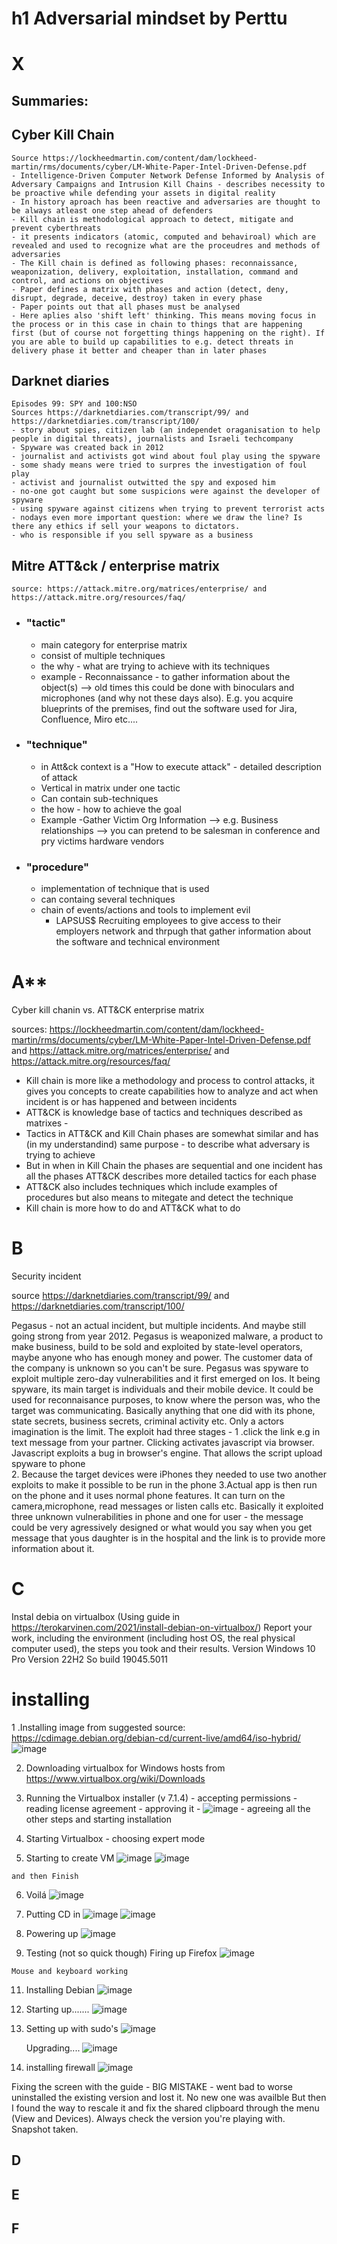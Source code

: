 # h1 Adversarial mindset by Perttu

# X

##  Summaries:
  
  ## Cyber Kill Chain
    Source https://lockheedmartin.com/content/dam/lockheed-martin/rms/documents/cyber/LM-White-Paper-Intel-Driven-Defense.pdf
    - Intelligence-Driven Computer Network Defense Informed by Analysis of Adversary Campaigns and Intrusion Kill Chains - describes necessity to be proactive while defending your assets in digital reality
    - In history aproach has been reactive and adversaries are thought to be always atleast one step ahead of defenders
    - Kill chain is methodological approach to detect, mitigate and prevent cyberthreats
    - it presents indicators (atomic, computed and behaviroal) which are revealed and used to recognize what are the proceudres and methods of adversaries
    - The Kill chain is defined as following phases: reconnaissance, weaponization, delivery, exploitation, installation, command and control, and actions on objectives
    - Paper defines a matrix with phases and action (detect, deny, disrupt, degrade, deceive, destroy) taken in every phase
    - Paper points out that all phases must be analysed
    - Here aplies also 'shift left' thinking. This means moving focus in the process or in this case in chain to things that are happening first (but of course not forgetting things happening on the right). If you are able to build up capabilities to e.g. detect threats in delivery phase it better and cheaper than in later phases
  ## Darknet diaries
    Episodes 99: SPY and 100:NSO
    Sources https://darknetdiaries.com/transcript/99/ and https://darknetdiaries.com/transcript/100/
    - story about spies, citizen lab (an independet oraganisation to help people in digital threats), journalists and Israeli techcompany
    - Spyware was created back in 2012
    - journalist and activists got wind about foul play using the spyware
    - some shady means were tried to surpres the investigation of foul play
    - activist and journalist outwitted the spy and exposed him
    - no-one got caught but some suspicions were against the developer of spyware
    - using spyware against citizens when trying to prevent terrorist acts - nodays even more important question: where we draw the line? Is there any ethics if sell your weapons to dictators.
    - who is responsible if you sell spyware as a business
  ## Mitre ATT&ck / enterprise matrix 
    source: https://attack.mitre.org/matrices/enterprise/ and https://attack.mitre.org/resources/faq/
  - ### "tactic"
    - main category for enterprise matrix
    - consist of multiple techniques
    - the why - what are trying to achieve with its techniques
    - example - Reconnaissance - to gather information about the object(s)
      --> old times this could be done with binoculars and microphones (and why not these days also). E.g. you acquire blueprints of the premises, find out the software used for Jira, Confluence, Miro etc....
  - ### "technique"
    - in Att&ck context is a "How to execute attack" - detailed description of attack
    - Vertical in matrix under one tactic
    - Can contain sub-techniques
    - the how - how to achieve the goal
    - Example -Gather Victim Org Information --> e.g. Business relationships
        --> you can pretend to be salesman in conference and pry victims hardware vendors    
  - ### "procedure"
    - implementation of technique that is used
    - can containg several techniques
    - chain of events/actions and tools to implement evil
      - LAPSUS$ Recruiting employees to give access to their employers network and thrpugh that gather information about the software and technical environment 
    
# A**
Cyber kill chanin vs. ATT&CK enterprise matrix

sources: https://lockheedmartin.com/content/dam/lockheed-martin/rms/documents/cyber/LM-White-Paper-Intel-Driven-Defense.pdf and https://attack.mitre.org/matrices/enterprise/ and https://attack.mitre.org/resources/faq/

- Kill chain is more like a methodology and process to control attacks, it gives you concepts to create capabilities how to analyze and act when incident is or has happened and between incidents
- ATT&CK is knowledge base of tactics and techniques described as matrixes -
- Tactics in ATT&CK and Kill Chain phases are somewhat similar and has (in my understandind) same purpose - to describe what adversary is trying to achieve
- But in when in Kill Chain the phases are sequential and one incident has all the phases ATT&CK describes more detailed tactics for each phase
- ATT&CK also includes techniques which include examples of procedures but also means to mitegate and detect the technique
- Kill chain is more how to do and ATT&CK what to do

# B
Security incident

source https://darknetdiaries.com/transcript/99/ and https://darknetdiaries.com/transcript/100/

Pegasus - not an actual incident, but multiple incidents. And maybe still going strong from year 2012. Pegasus is weaponized malware, a product to make business, build to be sold and exploited by state-level operators, maybe anyone who has enough money and power. The customer data of the company is unknown so you can't be sure. Pegasus was spyware to exploit multiple zero-day vulnerabilities and it first emerged on Ios. It being spyware, its main target is individuals and their mobile device. It could be used for reconnaisance purposes, to know where the person was, who the target was communicating. Basically anything that one did with its phone, state secrets, business secrets, criminal activity etc. Only a actors imagination is the limit. 
The exploit had three stages - 
   1 .click the link e.g in text message from your partner. Clicking activates javascript via browser. Javascript exploits a bug in browser's engine. That allows the script upload spyware to phone  
   2. Because the target devices were iPhones they needed to use two another exploits to make it possible to be run in the phone
   3.Actual app is then run on the phone and it uses normal phone features. It can turn on the camera,microphone, read messages or listen calls etc.
   Basically it exploited three unknown vulnerabilities in phone and one for user - the message could be very agressively designed or what would you say when you get message that yous daughter is in the hospital and the link is to provide more information about it.

# C
Instal debia on virtualbox (Using guide in https://terokarvinen.com/2021/install-debian-on-virtualbox/)
Report your work, including the environment (including host OS, the real physical computer used), the steps you took and their results.
Version	Windows 10 Pro
Version	22H2
So build 19045.5011

# installing
  1 .Installing image from suggested source: https://cdimage.debian.org/debian-cd/current-live/amd64/iso-hybrid/
    ![image](https://github.com/user-attachments/assets/d9d927d5-d09b-46fd-8d19-03604eaaa2ee)
  
  2. Downloading virtualbox for Windows hosts from https://www.virtualbox.org/wiki/Downloads
  
  3. Running the Virtualbox installer (v 7.1.4) - accepting permissions - reading license agreement - approving it - 
    ![image](https://github.com/user-attachments/assets/847cc586-9c78-4493-8ec5-959a5f2e737d) - agreeing all the other
    steps and starting installation
  
  4. Starting Virtualbox - choosing expert mode
  
  5. Starting to create VM 
    ![image](https://github.com/user-attachments/assets/34a8c1b2-de0a-43eb-83d6-b7b781da1294) 
    ![image](https://github.com/user-attachments/assets/85081707-5d0f-49d7-b4aa-7dd051bd6f56)
  
    and then Finish
  
  6. Voilá
    ![image](https://github.com/user-attachments/assets/6e1bfd75-b745-429c-8af7-f4f335a0cd08)
  
  7. Putting CD in 
    ![image](https://github.com/user-attachments/assets/cae8d31d-bf95-4e78-ae2c-c265faf2e076)
    ![image](https://github.com/user-attachments/assets/8865ac77-92c1-4018-ab6c-ade3e88c366b)
  
  8. Powering up
    ![image](https://github.com/user-attachments/assets/9215a249-89cd-4bfe-a160-01da00ade3a4)
  
  9. Testing (not so quick though)
    Firing up Firefox
    ![image](https://github.com/user-attachments/assets/8b3a0759-5379-49e8-a42d-15e969df96c0)

    Mouse and keyboard working
  
  11. Installing Debian
    ![image](https://github.com/user-attachments/assets/d402cea0-5275-49eb-addb-965735de227b)
  
  12. Starting up.......
    ![image](https://github.com/user-attachments/assets/cc0ca68b-acba-4e6f-9688-a000342ba728)
  
  13. Setting up with sudo's
    ![image](https://github.com/user-attachments/assets/f78deb0d-74bc-4af9-8018-9dfcd4c5da47)

      Upgrading....
      ![image](https://github.com/user-attachments/assets/87b51bbc-4485-43ab-8aba-c11e315ee421)

  14. installing firewall
    ![image](https://github.com/user-attachments/assets/e48bf5ae-aa44-453e-bcb5-f8d91ac8c617)

Fixing the screen with the guide - BIG MISTAKE - went bad to worse uninstalled the existing version and lost it. No new one was availble
But then I found the way to rescale it and fix the shared clipboard through the menu (View and Devices). Always check the version you're playing with.
Snapshot taken.

## D


## E


## F
